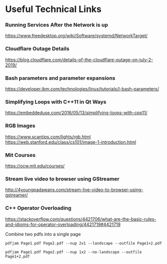 # Useful Technical Links

### Running Services After the Network is up
https://www.freedesktop.org/wiki/Software/systemd/NetworkTarget/

### Cloudflare Outage Details
https://blog.cloudflare.com/details-of-the-cloudflare-outage-on-july-2-2019/

### Bash parameters and parameter expansions
https://developer.ibm.com/technologies/linux/tutorials/l-bash-parameters/

### Simplifying Loops with C++11 in Qt Ways
https://embeddeduse.com/2016/05/13/simplifying-loops-with-cpp11/

### RGB Images
https://www.scantips.com/lights/rgb.html
https://web.stanford.edu/class/cs101/image-1-introduction.html

### Mit Courses
https://ocw.mit.edu/courses/

### Stream live video to browser using GStreamer
http://4youngpadawans.com/stream-live-video-to-browser-using-gstreamer/

### C++ Operator Overloading
https://stackoverflow.com/questions/4421706/what-are-the-basic-rules-and-idioms-for-operator-overloading/4421719#4421719

Combine two pdfs into a single page

```shell
pdfjam Page1.pdf Page2.pdf --nup 2x1 --landscape --outfile Page1+2.pdf

pdfjam Page1.pdf Page2.pdf --nup 1x2 --no-landscape --outfile Page1+2.pdf
```

